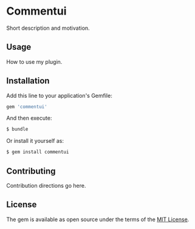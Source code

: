 # Commentui
Short description and motivation.

## Usage
How to use my plugin.

## Installation
Add this line to your application's Gemfile:

```ruby
gem 'commentui'
```

And then execute:
```bash
$ bundle
```

Or install it yourself as:
```bash
$ gem install commentui
```

## Contributing
Contribution directions go here.

## License
The gem is available as open source under the terms of the [MIT License](http://opensource.org/licenses/MIT).
